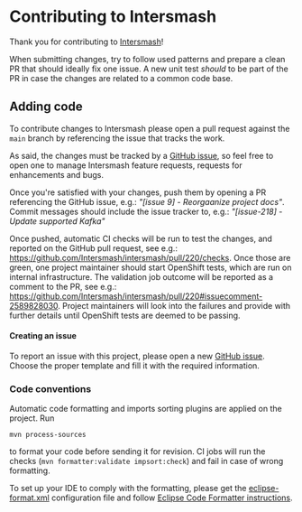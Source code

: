 # Contributing to Intersmash

Thank you for contributing to [Intersmash](https://github.com/Intersmash/intersmash)!

When submitting changes, try to follow used patterns and prepare a clean PR that should ideally fix one issue. 
A new unit test _should_ to be part of the PR in case the changes are related to a common code base.

## Adding code

To contribute changes to Intersmash please open a pull request against the `main` branch by referencing the 
issue that tracks the work. 

As said, the changes must be tracked by a [GitHub issue](https://github.com/Intersmash/intersmash/issues), so feel free to open one to manage Intersmash 
feature requests, requests for enhancements and bugs.

Once you're satisfied with your changes, push them by opening a PR referencing the GitHub issue, e.g.: 
_"\[issue 9\] - Reorgaanize project docs"_. 
Commit messages should include the issue tracker to, e.g.: _"\[issue-218\] - Update supported Kafka"_

Once pushed, automatic CI checks will be run to test the changes, and reported on the GitHub pull request, see e.g.:
https://github.com/Intersmash/intersmash/pull/220/checks.
Once those are green, one project maintainer should start OpenShift tests, which are run on internal infrastructure.
The validation job outcome will be reported as a comment to the PR, see e.g.: https://github.com/Intersmash/intersmash/pull/220#issuecomment-2589828030.
Project maintainers will look into the failures and provide with further details until OpenShift tests are deemed to 
be passing.

#### Creating an issue

To report an issue with this project, please open a new [GitHub issue](https://github.com/Intersmash/intersmash/issues).
Choose the proper template and fill it with the required information.

### Code conventions

Automatic code formatting and imports sorting plugins are applied on the project. Run
```
mvn process-sources
```

to format your code before sending it for revision.
CI jobs will run the checks (`mvn formatter:validate impsort:check`) and fail in case of wrong formatting.

To set up your IDE to comply with the formatting, please get the 
[eclipse-format.xml](./ide-config/eclipse-format.xml) configuration file and follow [Eclipse Code Formatter instructions](https://github.com/krasa/EclipseCodeFormatter#instructions).
